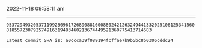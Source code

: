 2022-11-18 09:58:11 am

---

`9537294932053711992509617268908816008802421263249441332025106125341560818557230792574916319483460213674449521360775413714683`

`Latest commit SHA is: a0ccca39f089194fcffae7b9b5bc8b0306cddc24 `
